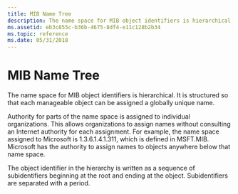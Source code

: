 ```yaml
---
title: MIB Name Tree
description: The name space for MIB object identifiers is hierarchical. It is structured so that each manageable object can be assigned a globally unique name.
ms.assetid: eb3c855c-b36b-4675-8df4-e11c128b2b34
ms.topic: reference
ms.date: 05/31/2018
---
```


# MIB Name Tree

The name space for MIB object identifiers is hierarchical. It is structured so that each manageable object can be assigned a globally unique name.

Authority for parts of the name space is assigned to individual organizations. This allows organizations to assign names without consulting an Internet authority for each assignment. For example, the name space assigned to Microsoft is 1.3.6.1.4.1.311, which is defined in MSFT.MIB. Microsoft has the authority to assign names to objects anywhere below that name space.

The object identifier in the hierarchy is written as a sequence of subidentifiers beginning at the root and ending at the object. Subidentifiers are separated with a period.

 

 




